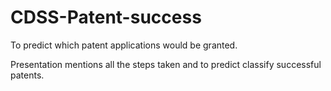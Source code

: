 # CDSS-Patent-success
To predict which patent applications would be granted.

Presentation mentions all the steps taken and to predict classify successful patents.
